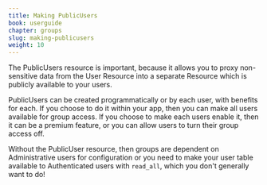 ```yaml
---
title: Making PublicUsers
book: userguide
chapter: groups
slug: making-publicusers
weight: 10
---
```


The PublicUsers resource is important, because it allows you to proxy non-sensitive data from the User Resource into a separate Resource which is publicly available to your users.

PublicUsers can be created programmatically or by each user, with benefits for each. If you choose to do it within your app, then you can make all users available for group access. If you choose to make each users enable it, then it can be a premium feature, or you can allow users to turn their group access off.

Without the PublicUser resource, then groups are dependent on Administrative users for configuration or you need to make your user table available to Authenticated users with `read_all`, which you don't generally want to do!
